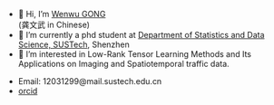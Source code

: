 - 👋 Hi, I’m <a href="https://gongwenwu.netlify.app/">Wenwu GONG</a> </li>(龚文武 in Chinese)
- 🌱 I’m currently a phd student at <a href="https://stat-ds.sustech.edu.cn/"> Department of Statistics and Data Science, SUSTech</a>, Shenzhen
- 👀 I’m interested in Low-Rank Tensor Learning Methods and Its Applications on Imaging and Spatiotemporal traffic data.
<ul>
  <li> Email: 12031299@mail.sustech.edu.cn </li>
  <li> <a href="https://orcid.org/my-orcid?orcid=0000-0002-8019-0582">orcid</a> </li>
</ul>
<!---
GongWenwuu/GongWenwuu is a ✨ special ✨ repository because its `README.md` (this file) appears on your GitHub profile.
You can click the Preview link to take a look at your changes.
--->
